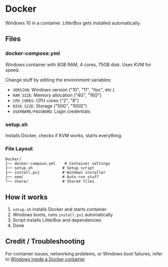 # Docker

Windows 10 in a container. LitterBox gets installed automatically.

## Files

### docker-compose.yml
Windows container with 8GB RAM, 4 cores, 75GB disk. Uses KVM for speed.

Change stuff by editing the environment variables:
- `VERSION`: Windows version ("10", "11", "ltsc", etc.)
- `RAM_SIZE`: Memory allocation ("4G", "16G")  
- `CPU_CORES`: CPU cores ("2", "8")
- `DISK_SIZE`: Storage ("50G", "100G")
- `USERNAME/PASSWORD`: Login credentials

### setup.sh
Installs Docker, checks if KVM works, starts everything.

### File Layout
```
Docker/
├── docker-compose.yml    # Container settings
├── setup.sh             # Setup script  
├── install.ps1          # Windows installer
├── oem/                 # Auto-run stuff
└── share/               # Shared files
```

## How it works
1. `setup.sh` installs Docker and starts container
2. Windows boots, runs `install.ps1` automatically  
3. Script installs LitterBox and dependencies
4. Done

## Credit / Troubleshooting
For container issues, networking problems, or Windows boot failures, refer to [Windows inside a Docker container](https://github.com/dockur/windows)
